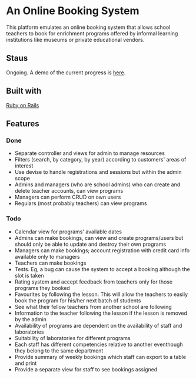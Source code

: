 # An Online Booking System

This platform emulates an online booking system that allows school teachers to book for enrichment programs offered by informal learning institutions like museums or private educational vendors.

## Staus

Ongoing. A demo of the current progress is [here](https://online-booking-system.herokuapp.com).

## Built with

[Ruby on Rails](http://rubyonrails.org/)

## Features

### Done

* Separate controller and views for admin to manage resources
* Filters (search, by category, by year) according to customers' areas of interest
* Use devise to handle registrations and sessions but within the admin scope
* Admins and managers (who are school admins) who can create and delete teacher accounts, can view programs
* Managers can perform CRUD on own users
* Regulars (most probably teachers) can view programs

### Todo

* Calendar view for programs' available dates
* Admins can make bookings, can view and create programs/users but should only be able to update and destroy their own programs
* Managers can make bookings; account registration with credit card info available only to managers
* Teachers can make bookings
* Tests. Eg, a bug can cause the system to accept a booking although the slot is taken
* Rating system and accept feedback from teachers only for those programs they booked
* Favourites by following the lesson. This will allow the teachers to easily book the program for his/her next batch of students
* See what their fellow teachers from another school are following
* Information to the teacher following the lesson if the lesson is removed by the admin
* Availability of programs are dependent on the availability of staff and laboratories
* Suitability of laboratories for different programs
* Each staff has different competencies relative to another eventhough they belong to the same department
* Provide summary of weekly bookings which staff can export to a table and print
* Provide a separate view for staff to see bookings assigned
